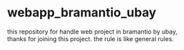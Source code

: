 # webapp_bramantio_ubay
this repository for handle web project in bramantio by ubay,<br/>
thanks for joining this project. the rule is like general rules.
